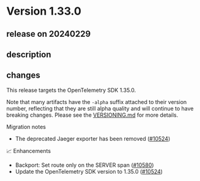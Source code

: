 # Version 1.33.0

## release on 20240229

## description

## changes

This release targets the OpenTelemetry SDK 1.35.0.

Note that many artifacts have the <code>-alpha</code> suffix attached to their version number, reflecting that they are still alpha quality and will continue to have breaking changes. Please see the <a href="https://github.com/open-telemetry/opentelemetry-java-instrumentation/blob/main/VERSIONING.md#opentelemetry-java-instrumentation-versioning">VERSIONING.md</a> for more details.

Migration notes

* The deprecated Jaeger exporter has been removed (<a href="https://github.com/open-telemetry/opentelemetry-java-instrumentation/pull/10524" data-hovercard-type="pull_request" data-hovercard-url="/open-telemetry/opentelemetry-java-instrumentation/pull/10524/hovercard">#10524</a>)

📈 Enhancements

* Backport: Set route only on the SERVER span (<a href="https://github.com/open-telemetry/opentelemetry-java-instrumentation/pull/10580" data-hovercard-type="pull_request" data-hovercard-url="/open-telemetry/opentelemetry-java-instrumentation/pull/10580/hovercard">#10580</a>)
* Update the OpenTelemetry SDK version to 1.35.0 (<a href="https://github.com/open-telemetry/opentelemetry-java-instrumentation/pull/10524" data-hovercard-type="pull_request" data-hovercard-url="/open-telemetry/opentelemetry-java-instrumentation/pull/10524/hovercard">#10524</a>)


